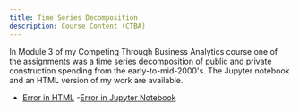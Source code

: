 ```yaml
---
title: Time Series Decomposition
description: Course Content (CTBA)
---
```


In Module 3 of my Competing Through Business Analytics course one of the assignments was a time series decomposition of public and private construction spending from the early-to-mid-2000's. The Jupyter notebook and an HTML version of my work are available.
  - [Error in HTML](M3TimeSeries.html)
  -[Error in Jupyter Notebook](M3TimeSeries.ipynb)
